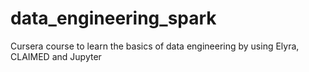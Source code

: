 # data_engineering_spark
Cursera course to learn the basics of data engineering by using Elyra, CLAIMED and Jupyter
